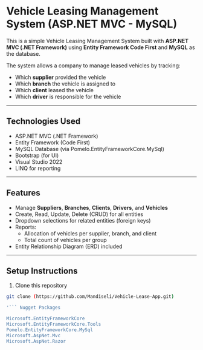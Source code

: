 # Vehicle Leasing Management System (ASP.NET MVC - MySQL)

This is a simple Vehicle Leasing Management System built with **ASP.NET MVC (.NET Framework)** using **Entity Framework Code First** and **MySQL** as the database.

The system allows a company to manage leased vehicles by tracking:
- Which **supplier** provided the vehicle
- Which **branch** the vehicle is assigned to
- Which **client** leased the vehicle
- Which **driver** is responsible for the vehicle

---

## Technologies Used

- ASP.NET MVC (.NET Framework)
- Entity Framework (Code First)
- MySQL Database (via Pomelo.EntityFrameworkCore.MySql)
- Bootstrap (for UI)
- Visual Studio 2022
- LINQ for reporting

---

## Features

- Manage **Suppliers**, **Branches**, **Clients**, **Drivers**, and **Vehicles**
- Create, Read, Update, Delete (CRUD) for all entities
- Dropdown selections for related entities (foreign keys)
- Reports:
  - Allocation of vehicles per supplier, branch, and client
  - Total count of vehicles per group
- Entity Relationship Diagram (ERD) included

---

## Setup Instructions

1. Clone this repository

```bash
git clone (https://github.com/Mandiseli/Vehicle-Lease-App.git)

'``` Nugget Packages

Microsoft.EntityFrameworkCore
Microsoft.EntityFrameworkCore.Tools
Pomelo.EntityFrameworkCore.MySql
Microsoft.AspNet.Mvc
Microsoft.AspNet.Razor

